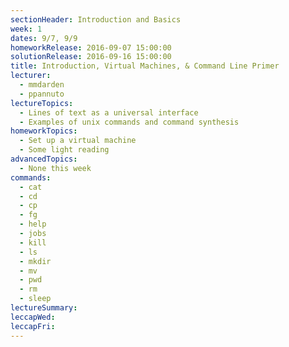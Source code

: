```yaml
---
sectionHeader: Introduction and Basics
week: 1
dates: 9/7, 9/9
homeworkRelease: 2016-09-07 15:00:00
solutionRelease: 2016-09-16 15:00:00
title: Introduction, Virtual Machines, & Command Line Primer
lecturer:
  - mmdarden
  - ppannuto
lectureTopics:
  - Lines of text as a universal interface
  - Examples of unix commands and command synthesis
homeworkTopics:
  - Set up a virtual machine
  - Some light reading
advancedTopics:
  - None this week
commands:
  - cat
  - cd
  - cp
  - fg
  - help
  - jobs
  - kill
  - ls
  - mkdir
  - mv
  - pwd
  - rm
  - sleep
lectureSummary:
leccapWed:
leccapFri:
---
```


